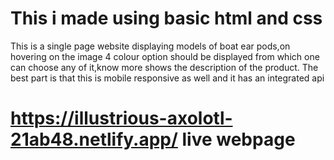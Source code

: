 # This i made using basic html and css
This is a single page website displaying models of boat ear pods,on hovering on the image 4 colour option should be displayed from which one can choose any of it,know more shows the description of the product.
The best part is that this is mobile responsive as well and it has an integrated api

# https://illustrious-axolotl-21ab48.netlify.app/ live webpage
